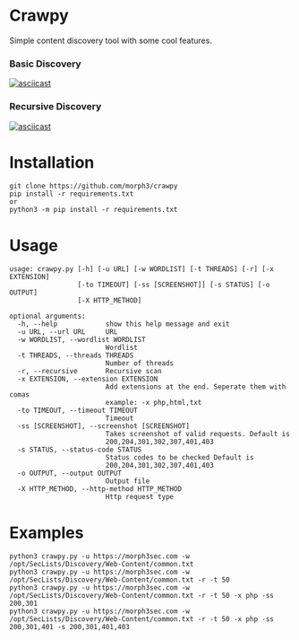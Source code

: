 # Crawpy

Simple content discovery tool with some cool features. <br/>

### Basic Discovery
[![asciicast](https://asciinema.org/a/297821.svg)](https://asciinema.org/a/297821)

### Recursive Discovery
[![asciicast](https://asciinema.org/a/297820.svg)](https://asciinema.org/a/297820?speed=10)


# Installation
```
git clone https://github.com/morph3/crawpy
pip install -r requirements.txt
or
python3 -m pip install -r requirements.txt
```

# Usage 
```
usage: crawpy.py [-h] [-u URL] [-w WORDLIST] [-t THREADS] [-r] [-x EXTENSION]
                 [-to TIMEOUT] [-ss [SCREENSHOT]] [-s STATUS] [-o OUTPUT]
                 [-X HTTP_METHOD]

optional arguments:
  -h, --help            show this help message and exit
  -u URL, --url URL     URL
  -w WORDLIST, --wordlist WORDLIST
                        Wordlist
  -t THREADS, --threads THREADS
                        Number of threads
  -r, --recursive       Recursive scan
  -x EXTENSION, --extension EXTENSION
                        Add extensions at the end. Seperate them with comas
                        example: -x php,html,txt
  -to TIMEOUT, --timeout TIMEOUT
                        Timeout
  -ss [SCREENSHOT], --screenshot [SCREENSHOT]
                        Takes screenshot of valid requests. Default is
                        200,204,301,302,307,401,403
  -s STATUS, --status-code STATUS
                        Status codes to be checked Default is
                        200,204,301,302,307,401,403
  -o OUTPUT, --output OUTPUT
                        Output file
  -X HTTP_METHOD, --http-method HTTP_METHOD
                        Http request type
```

# Examples

```
python3 crawpy.py -u https://morph3sec.com -w /opt/SecLists/Discovery/Web-Content/common.txt
python3 crawpy.py -u https://morph3sec.com -w /opt/SecLists/Discovery/Web-Content/common.txt -r -t 50
python3 crawpy.py -u https://morph3sec.com -w /opt/SecLists/Discovery/Web-Content/common.txt -r -t 50 -x php -ss 200,301 
python3 crawpy.py -u https://morph3sec.com -w /opt/SecLists/Discovery/Web-Content/common.txt -r -t 50 -x php -ss 200,301,401 -s 200,301,401,403
```



